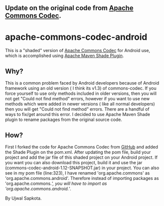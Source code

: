 
     
## Update on the original code from [Apache Commons Codec](https://github.com/apache/commons-codec).

# apache-commons-codec-android
This is a "shaded" version of [Apache Commons Codec](https://github.com/apache/commons-codec) for Android use, which is accomplished using [Apache Maven Shade Plugin](http://maven.apache.org/plugins/maven-shade-plugin/index.html).

## Why?
This is a common problem faced by Android developers because of Android framework using an old version ( I think its v1.3) of commons-codec.
If you force yourself to use only methods included in older versions, then you will not get "Could not find method" errors, however if you want to use new methods which were added in
newer versions ( like all normal developers) then you will get "Could not find method" errors. There are a handful of ways to fix/get around this error.
I decided to use Apache Maven Shade plugin to rename packages from the original source code.

## How?
First I forked the code for Apache Commons Codec from [GitHub](https://github.com/apache/commons-codec)
and added the Shade Plugin on the pom.xml. After updating the pom file, build your project and add the jar file of this shaded project on your Android project.
If you want you can also download this project, build it and use the jar (commons-codec-android-1.12-SNAPSHOT.jar) in your project. You can also see in my pom file (line:323), I have renamed 'org.apache.commons' as 'org.apache.commons.android'. Therefore instead of importing packages as 'org.apache.commons.*', 
you will have to import as 'org.apache.commons.android.*'.


By Ujwal Sapkota.

